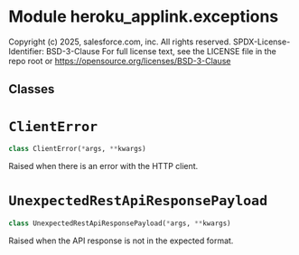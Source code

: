 Module heroku_applink.exceptions
================================
Copyright (c) 2025, salesforce.com, inc.
All rights reserved.
SPDX-License-Identifier: BSD-3-Clause
For full license text, see the LICENSE file in the repo root or https://opensource.org/licenses/BSD-3-Clause

Classes
-------

<!-- python-clienterror.md -->
# `ClientError`

```python
class ClientError(*args, **kwargs)
```
Raised when there is an error with the HTTP client.

<!-- python-unexpectedrestapiresponsepayload.md -->
# `UnexpectedRestApiResponsePayload`

```python
class UnexpectedRestApiResponsePayload(*args, **kwargs)
```
Raised when the API response is not in the expected format.